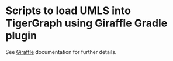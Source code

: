 # Scripts to load UMLS into TigerGraph using Giraffle Gradle plugin

See [Giraffle](https://optum.github.io/giraffle/#/) documentation for further details.



